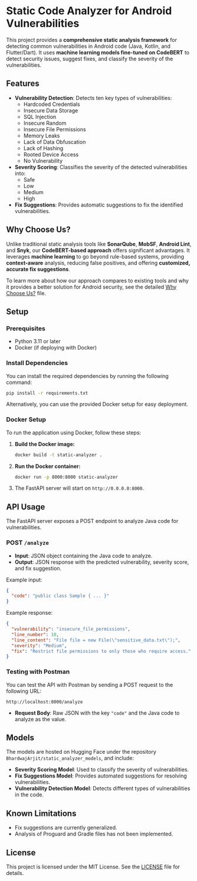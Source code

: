 # Static Code Analyzer for Android Vulnerabilities

This project provides a **comprehensive static analysis framework** for detecting common vulnerabilities in Android code (Java, Kotlin, and Flutter/Dart). It uses **machine learning models fine-tuned on CodeBERT** to detect security issues, suggest fixes, and classify the severity of the vulnerabilities.

## Features

- **Vulnerability Detection**: Detects ten key types of vulnerabilities:
  - Hardcoded Credentials
  - Insecure Data Storage
  - SQL Injection
  - Insecure Random
  - Insecure File Permissions
  - Memory Leaks
  - Lack of Data Obfuscation
  - Lack of Hashing
  - Rooted Device Access
  - No Vulnerability
- **Severity Scoring**: Classifies the severity of the detected vulnerabilities into:
  - Safe
  - Low
  - Medium
  - High
- **Fix Suggestions**: Provides automatic suggestions to fix the identified vulnerabilities.

## Why Choose Us?

Unlike traditional static analysis tools like **SonarQube**, **MobSF**, **Android Lint**, and **Snyk**, our **CodeBERT-based approach** offers significant advantages. It leverages **machine learning** to go beyond rule-based systems, providing **context-aware** analysis, reducing false positives, and offering **customized, accurate fix suggestions**. 

To learn more about how our approach compares to existing tools and why it provides a better solution for Android security, see the detailed [Why Choose Us?](why_choose_us.md) file.

## Setup

### Prerequisites

- Python 3.11 or later
- Docker (if deploying with Docker)

### Install Dependencies

You can install the required dependencies by running the following command:

```bash
pip install -r requirements.txt
```

Alternatively, you can use the provided Docker setup for easy deployment.

### Docker Setup

To run the application using Docker, follow these steps:

1. **Build the Docker image:**

   ```bash
   docker build -t static-analyzer .
   ```

2. **Run the Docker container:**

   ```bash
   docker run -p 8000:8000 static-analyzer
   ```

3. The FastAPI server will start on `http://0.0.0.0:8000`.

## API Usage

The FastAPI server exposes a POST endpoint to analyze Java code for vulnerabilities.

### POST `/analyze`

- **Input**: JSON object containing the Java code to analyze.
- **Output**: JSON response with the predicted vulnerability, severity score, and fix suggestion.

Example input:

```json
{
  "code": "public class Sample { ... }"
}
```

Example response:

```json
{
  "vulnerability": "insecure_file_permissions",
  "line_number": 10,
  "line_content": "File file = new File(\"sensitive_data.txt\");",
  "severity": "Medium",
  "fix": "Restrict file permissions to only those who require access."
}
```

### Testing with Postman

You can test the API with Postman by sending a POST request to the following URL:

```
http://localhost:8000/analyze
```

- **Request Body**: Raw JSON with the key `"code"` and the Java code to analyze as the value.

## Models

The models are hosted on Hugging Face under the repository `BhardwajArjit/static_analyzer_models`, and include:

- **Severity Scoring Model**: Used to classify the severity of vulnerabilities.
- **Fix Suggestions Model**: Provides automated suggestions for resolving vulnerabilities.
- **Vulnerability Detection Model**: Detects different types of vulnerabilities in the code.

## Known Limitations

- Fix suggestions are currently generalized.
- Analysis of Proguard and Gradle files has not been implemented.
  
## License

This project is licensed under the MIT License. See the [LICENSE](LICENSE) file for details.
